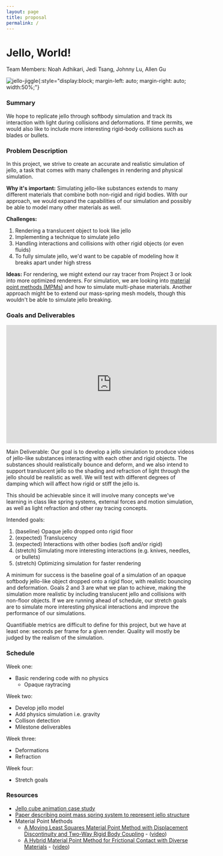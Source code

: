 ```yaml
---
layout: page
title: proposal
permalink: /
---
```


# Jello, World!

Team Members: Noah Adhikari, Jedi Tsang, Johnny Lu, Allen Gu

![jello-jiggle](https://media.tenor.com/hiF1rq8rc2AAAAAd/gelatin-wiggle.gif){:style="display:block; margin-left: auto; margin-right: auto; width:50%;"}

### Summary

We hope to replicate jello through softbody simulation and track its interaction
with light during collisions and deformations. If time permits, we would also
like to include more interesting rigid-body collisions such as blades or
bullets.

### Problem Description

In this project, we strive to create an accurate and realistic simulation of
jello, a task that comes with many challenges in rendering and physical
simulation. 

**Why it's important:** Simulating jello-like substances extends to many
different materials that combine both non-rigid and rigid bodies. With our
approach, we would expand the capabilities of our simulation and possibly be
able to model many other materials as well.

**Challenges:** 
1. Rendering a translucent object to look like jello
2. Implementing a technique to simulate jello
3. Handling interactions and collisions with other rigid objects (or even
   fluids)
4. To fully simulate jello, we'd want to be capable of modeling how it breaks
   apart under high stress

**Ideas:** For rendering, we might extend our ray tracer from Project 3 or look into more optimized renderers. For simulation, we are looking into [material point methods (MPMs)](https://en.wikipedia.org/wiki/Material_point_method) and how to simulate multi-phase materials. Another approach might be to extend our mass-spring mesh models, though this wouldn't be able to simulate jello breaking. 

### Goals and Deliverables

<iframe width="560" height="315" src="https://www.youtube.com/embed/4n5AfHYST6E" title="YouTube video player" frameborder="0" allow="accelerometer; autoplay; clipboard-write; encrypted-media; gyroscope; picture-in-picture; web-share" allowfullscreen></iframe>

Main Deliverable: Our goal is to develop a jello simulation to produce videos of
jello-like substances interacting with each other and rigid objects. The
substances should realistically bounce and deform, and we also intend to support
translucent jello so the shading and refraction of light through the jello
should be realistic as well. We will test with different degrees of damping
which will affect how rigid or stiff the jello is. 

This should be achievable since it will involve many concepts we've learning in
class like spring systems, external forces and motion simulation, as well as
light refraction and other ray tracing concepts.

Intended goals:
1. (baseline) Opaque jello dropped onto rigid floor
2. (expected) Translucency
3. (expected) Interactions with other bodies (soft and/or rigid)
4. (stretch) Simulating more interesting interactions (e.g. knives, needles, or
   bullets)
5. (stretch) Optimizing simulation for faster rendering

A minimum for success is the baseline goal of a simulation of an opaque softbody
jello-like object dropped onto a rigid floor, with realistic bouncing and
deformation. Goals 2 and 3 are what we plan to achieve, making the simulation
more realistic by including translucent jello and collisions with non-floor
objects. If we are running ahead of schedule, our stretch goals are to simulate
more interesting physical interactions and improve the performance of our
simulations.

Quantifiable metrics are difficult to define for this project, but we have at
least one: seconds per frame for a given render. Quality will mostly be
judged by the realism of the simulation.

### Schedule

Week one:
* Basic rendering code with no physics
  * Opaque raytracing

Week two:
* Develop jello model
* Add physics simulation i.e. gravity
* Collison detection
* Milestone deliverables

Week three:
* Deformations
* Refraction

Week four:
* Stretch goals

### Resources

- [Jello cube animation case study](https://www.cs.cmu.edu/~barbic/jellocube_bw.pdf)
- [Paper describing point mass spring system to represent jello structure](https://www.cs.rpi.edu/~cutler/classes/advancedgraphics/S10/final_projects/wellington_boeckel.pdf)
- Material Point Methods
    - [A Moving Least Squares Material Point Method with Displacement Discontinuity and Two-Way Rigid Body Coupling](https://yuanming.taichi.graphics/publication/2018-mlsmpm/mls-mpm-cpic.pdf) - ([video](https://www.youtube.com/watch?v=9M18rc9-VWU))
    - [A Hybrid Material Point Method for Frictional Contact with Diverse Materials](https://www.math.ucla.edu/~jteran/papers/HGGWJT19.pdf) - ([video](https://www.youtube.com/watch?v=54YvCE8_7lM))
